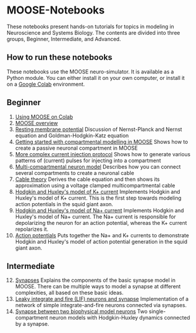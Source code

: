 # MOOSE-Notebooks

These notebooks present hands-on tutorials for topics in modeling in Neuroscience and Systems Biology. The contents are divided into three groups, Beginner, Intermediate, and Advanced.

## How to run these notebooks
These notebooks use the MOOSE neuro-simulator. It is available as a Python module. You can either install it on your own computer, or install it on a [Google Colab](https://colab.research.google.com/) environment. 

## Beginner
1. [Using MOOSE on Colab](MOOSE_on_Colab.ipynb)
2. [MOOSE overview](Moose_overview.ipynb)
3. [Resting membrane potential](Resting_membrane_potential.ipynb)
   Discussion of Nernst-Planck and Nernst equation and Goldman-Hodgkin-Katz equation
4. [Getting started with compartmental modelling in MOOSE](Getting_started_with_compartmental_modelling_in_MOOSE.ipynb)
   Shows how to create a passive neuronal compartment in MOOSE
5. [More complex current injection protocol](More_complex_current_injection_protocol.ipynb)
   Shows how to generate various patterns of (current) pulses for injecting into a compartment
6. [Multi-compartmental neuron model](Multi-compartmental_neuron_model.ipynb)
   Describes how you can connect several compartments to create a neuronal cable
7. [Cable theory](Cable_theory.ipynb)
   Derives the cable equation and then shows its approximation using a voltage clamped multicompartmental cable
8. [Hodgkin and Huxley's model of K+ current](Action_potentials_K_channel.ipynb)
   Implements Hodgkin and Huxley's model of K+ current. This is the first step towards modeling action potentials in the squid giant axon.
9. [Hodgkin and Huxley's model of Na+ current](Action_potentials_Na_channel.ipynb)
   Implements Hodgkin and Huxley's model of Na+ current. The Na+ current is responsible for depolarizing the neuron for an action potential, whereas the K+ current repolarizes it.
10. [Action potentials](Action_potentials.ipynb)
   Puts together the Na+ and K+ currents to demonstrate Hodgkin and Huxley's model of action potential generation in the squid giant axon.

## Intermediate
12. [Synapses](Synapses.ipynb)
   Explains the components of the basic synapse model in MOOSE. There can be multiple ways to model a synapse at different complexities, all based on these basic ideas.
13. [Leaky integrate and fire (LIF) neurons and synapse](Leaky_integrate_and_fire_neuron.ipynb)
   Implementation of a network of simple integrate-and-fire neurons connected via synapses.
14. [Synapse between two biophysical model neurons](HH_comps_with_synapse.ipynb)
    Two single-compartment neuron models with Hodgkin-Huxley dynamics connected by a synapse.

